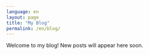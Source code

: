 ```yaml
---
language: en
layout: page
title: "My Blog"
permalink: /en/blog/
---
```


Welcome to my blog! New posts will appear here soon.
